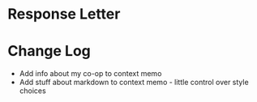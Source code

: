 # Response Letter

# Change Log
+ Add info about my co-op to context memo
+ Add stuff about markdown to context memo - little control over style choices
